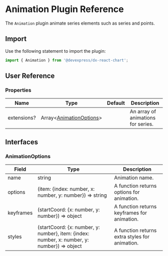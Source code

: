 # Animation Plugin Reference

The `Animation` plugin animate series elements such as series and points.

## Import

Use the following statement to import the plugin:

```js
import { Animation } from '@devexpress/dx-react-chart';
```

## User Reference

### Properties

Name | Type | Default | Description
-----|------|---------|------------
extensions? | Array&lt;[AnimationOptions](#animationoptions)&gt; | | An array of animations for series.

## Interfaces

### AnimationOptions

Field | Type | Description
------|------|------------
name | string | Animation name.
options | (item: {index: number, x: number, y: number}) => string | A function returns options for animation.
keyframes | (startCoord: {x: number, y: number}) => object | A function returns keyframes for animation.
styles | (startCoord: {x: number, y: number}, item: {index: number, x: number, y: number}) => object | A function returns extra styles for animation.
